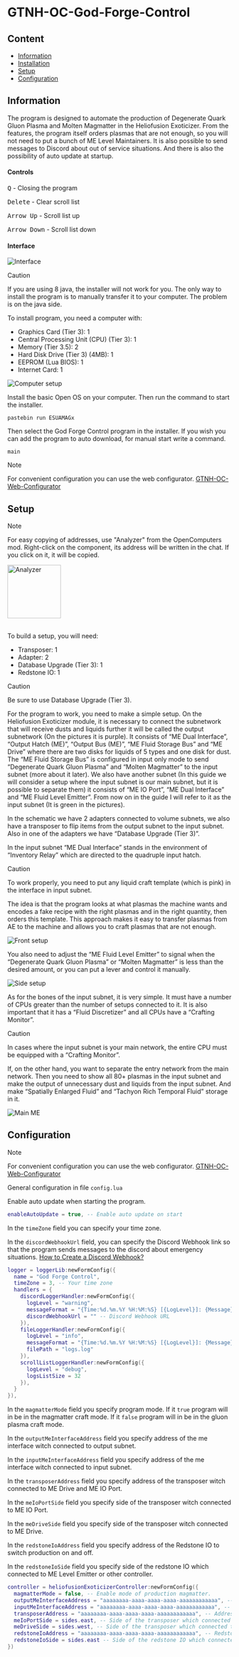 # GTNH-OC-God-Forge-Control

## Content

- [Information](#information)
- [Installation](#installation)
- [Setup](#setup)
- [Configuration](#configuration)

<a id="information"></a>

## Information

The program is designed to automate the production of Degenerate Quark Gluon Plasma 
and Molten Magmatter in the Heliofusion Exoticizer.
From the features, the program itself orders plasmas that are not enough, so you will 
not need to put a bunch of ME Level Maintainers.
It is also possible to send messages to Discord about out of service situations.
And there is also the possibility of auto update at startup.

#### Controls

<kbd>Q</kbd> - Closing the program

<kbd>Delete</kbd> - Clear scroll list

<kbd>Arrow Up</kbd> - Scroll list up

<kbd>Arrow Down</kbd> - Scroll list down

#### Interface

![Interface](/docs/interface.png)

<a id="installation"></a>

> [!CAUTION]
> If you are using 8 java, the installer will not work for you. 
> The only way to install the program is to manually transfer it to your computer.
> The problem is on the java side.

To install program, you need a computer with:
- Graphics Card (Tier 3): 1
- Central Processing Unit (CPU) (Tier 3): 1
- Memory (Tier 3.5): 2
- Hard Disk Drive (Tier 3) (4MB): 1
- EEPROM (Lua BIOS): 1
- Internet Card: 1

![Computer setup](/docs/computer.png)

Install the basic Open OS on your computer.
Then run the command to start the installer.

```shell
pastebin run ESUAMAGx
``` 

Then select the God Forge Control program in the installer.
If you wish you can add the program to auto download, for manual start write a command.

```shell
main
```

> [!NOTE]  
> For convenient configuration you can use the web configurator.
> [GTNH-OC-Web-Configurator](https://navatusein.github.io/GTNH-OC-Web-Configurator/#/configurator?url=https%3A%2F%2Fraw.githubusercontent.com%2FNavatusein%2FGTNH-OC-God-Forge-Control%2Fmain%2Fconfig-descriptor.yml)

<a id="setup"></a>

## Setup

> [!NOTE]  
> For easy copying of addresses, use "Analyzer" from the OpenComputers mod. Right-click on the component, its address will be written in the chat. 
> If you click on it, it will be copied.
>
> <img src="docs/analyzer.png" alt="Analyzer" width="120"/>

<br/>

To build a setup, you will need:

- Transposer: 1
- Adapter: 2
- Database Upgrade (Tier 3): 1
- Redstone IO: 1

> [!CAUTION]
> Be sure to use Database Upgrade (Tier 3).

For the program to work, you need to make a simple setup. On the Heliofusion Exoticizer module, 
it is necessary to connect the subnetwork that will receive dusts and liquids further it will 
be called the output subnetwork (On the pictures it is purple). It consists of “ME Dual Interface”, 
“Output Hatch (ME)”, “Output Bus (ME)”, “ME Fluid Storage Bus” and “ME Drive” where there are two 
disks for liquids of 5 types and one disk for dust. The “ME Fluid Storage Bus” is configured in input 
only mode to send “Degenerate Quark Gluon Plasma” and “Molten Magmatter” to the input subnet 
(more about it later). We also have another subnet (In this guide we will consider a setup where 
the input subnet is our main subnet, but it is possible to separate them) it consists of “ME IO Port”, 
“ME Dual Interface” and “ME Fluid Level Emitter”. From now on in the guide I will refer to it as the 
input subnet (It is green in the pictures).

In the schematic we have 2 adapters connected to volume subnets, we also have a transposer 
to flip items from the output subnet to the input subnet. Also in one of the adapters we have 
“Database Upgrade (Tier 3)”.

In the input subnet “ME Dual Interface” stands in the environment of “Inventory Relay” 
which are directed to the quadruple input hatch. 

> [!CAUTION]
> To work properly, you need to put any liquid сraft template (which is pink) in the interface in input subnet.

The idea is that the program looks at what plasmas the machine wants and encodes a fake 
recipe with the right plasmas and in the right quantity, then orders this template. 
This approach makes it easy to transfer plasmas from AE to the machine and allows 
you to craft plasmas that are not enough.

![Front setup](/docs/front-setup.png)

You also need to adjust the “ME Fluid Level Emitter” to signal when the 
“Degenerate Quark Gluon Plasma” or “Molten Magmatter” is less than the 
desired amount, or you can put a lever and control it manually.

![Side setup](/docs/side-setup.png)

As for the bones of the input subnet, it is very simple. 
It must have a number of CPUs greater than the number of setups connected to it. It is 
also important that it has a “Fluid Discretizer” and all CPUs have a “Crafting Monitor”.

> [!CAUTION]
> In cases where the input subnet is your main network, the entire CPU must be equipped with a “Crafting Monitor”.

If, on the other hand, you want to separate the entry network from the main network. 
Then you need to show all 80+ plasmas in the input subnet and make the output of unnecessary 
dust and liquids from the input subnet. And make “Spatially Enlarged Fluid” and “Tachyon Rich 
Temporal Fluid” storage in it.

![Main ME](/docs/main-me.png)


<a id="configuration"></a>

## Configuration

> [!NOTE]  
> For convenient configuration you can use the web configurator.
> [GTNH-OC-Web-Configurator](https://navatusein.github.io/GTNH-OC-Web-Configurator/#/configurator?url=https%3A%2F%2Fraw.githubusercontent.com%2FNavatusein%2FGTNH-OC-God-Forge-Control%2Fmain%2Fconfig-descriptor.yml)

General configuration in file `config.lua`

Enable auto update when starting the program.

```lua
enableAutoUpdate = true, -- Enable auto update on start
```

In the `timeZone` field you can specify your time zone.

In the `discordWebhookUrl` field, you can specify the Discord Webhook link so that the program sends messages to the discord about emergency situations.
[How to Create a Discord Webhook?](https://www.svix.com/resources/guides/how-to-make-webhook-discord/)

```lua
logger = loggerLib:newFormConfig({
  name = "God Forge Control",
  timeZone = 3, -- Your time zone
  handlers = {
    discordLoggerHandler:newFormConfig({
      logLevel = "warning",
      messageFormat = "{Time:%d.%m.%Y %H:%M:%S} [{LogLevel}]: {Message}",
      discordWebhookUrl = "" -- Discord Webhook URL
    }),
    fileLoggerHandler:newFormConfig({
      logLevel = "info",
      messageFormat = "{Time:%d.%m.%Y %H:%M:%S} [{LogLevel}]: {Message}",
      filePath = "logs.log"
    }),
    scrollListLoggerHandler:newFormConfig({
      logLevel = "debug",
      logsListSize = 32
    }),
  }
}),
```

In the `magmatterMode` field you specify program mode. If it `true` program will in be in the magmatter craft mode. 
If it `false` program will in be in the gluon plasma craft mode. 

In the `outputMeInterfaceAddress` field you specify address of the me interface witch connected to output subnet.

In the `inputMeInterfaceAddress` field you specify address of the me interface witch connected to input subnet.

In the `transposerAddress` field you specify address of the transposer witch connected to ME Drive and ME IO Port.

In the `meIoPortSide` field you specify side of the transposer witch connected to ME IO Port.

In the `meDriveSide` field you specify side of the transposer witch connected to ME Drive.

In the `redstoneIoAddress` field you specify address of the Redstone IO to switch production on and off.

In the `redstoneIoSide` field you specify side of the redstone IO which connected to ME Level Emitter or other controller.

```lua
controller = heliofusionExoticizerController:newFormConfig({
  magmatterMode = false, -- Enable mode of production magmatter.
  outputMeInterfaceAddress = "aaaaaaaa-aaaa-aaaa-aaaa-aaaaaaaaaaaa", -- Address of me interface which connected to output AE.
  inputMeInterfaceAddress = "aaaaaaaa-aaaa-aaaa-aaaa-aaaaaaaaaaaa", -- Address of me interface which connected to input AE.
  transposerAddress = "aaaaaaaa-aaaa-aaaa-aaaa-aaaaaaaaaaaa", -- Address of transposer.
  meIoPortSide = sides.east, -- Side of the transposer which connected to input AE ME IO Port.
  meDriveSide = sides.west, -- Side of the transposer which connected to output AE ME Drive.
  redstoneIoAddress = "aaaaaaaa-aaaa-aaaa-aaaa-aaaaaaaaaaaa", -- Redstone IO Address.
  redstoneIoSide = sides.east -- Side of the redstone IO which connected to ME Level Emitter or other controller.
})
```